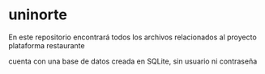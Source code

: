 # uninorte

En este repositorio encontrará todos los archivos relacionados al proyecto plataforma restaurante

cuenta con una base de datos creada en SQLite, sin usuario ni contraseña
